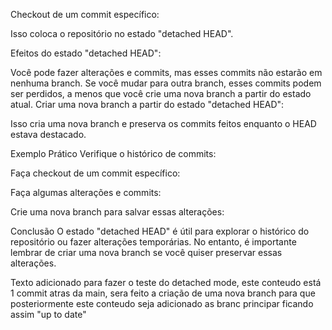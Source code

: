 Checkout de um commit específico:

Isso coloca o repositório no estado "detached HEAD".

Efeitos do estado "detached HEAD":

Você pode fazer alterações e commits, mas esses commits não estarão em nenhuma branch.
Se você mudar para outra branch, esses commits podem ser perdidos, a menos que você crie uma nova branch a partir do estado atual.
Criar uma nova branch a partir do estado "detached HEAD":

Isso cria uma nova branch e preserva os commits feitos enquanto o HEAD estava destacado.

Exemplo Prático
Verifique o histórico de commits:

Faça checkout de um commit específico:

Faça algumas alterações e commits:

Crie uma nova branch para salvar essas alterações:

Conclusão
O estado "detached HEAD" é útil para explorar o histórico do repositório ou fazer alterações temporárias. No entanto, é importante lembrar de criar uma nova branch se você quiser preservar essas alterações.

Texto adicionado para fazer o teste do detached mode, este conteudo está 1 commit atras da main, sera feito a criação de uma nova branch para que posteriormente este conteudo seja adicionado as branc principar ficando assim "up to date"